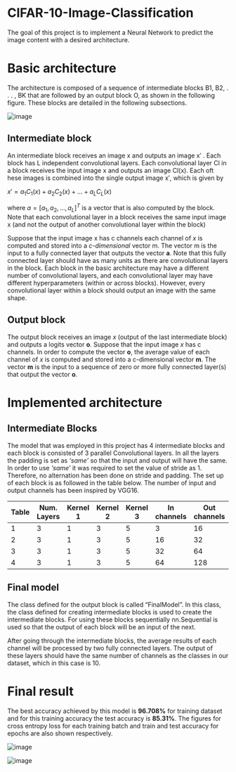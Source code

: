 # CIFAR-10-Image-Classification

The goal of this project is to implement a Neural Network to predict the image content with a desired architecture.
# Basic architecture
The architecture is composed of a sequence of intermediate blocks B1, B2, . . . , BK that are followed by an output block O, as shown in the following figure. These blocks are detailed in the following subsections.

![image](https://github.com/dibahk/CIFAR-10-Image-Classification/assets/98983201/c718381b-467d-4fd4-8c44-aa07f13c461c) 

## Intermediate block 

An intermediate block receives an image x and outputs an image x′ . Each block has L independent convolutional layers. Each convolutional layer Cl in a block receives the input image x and outputs an image Cl(x). Each oft hese images is combined into the single output image x′, which is given by

$x′ = a_1C_1(x) + a_2C_2(x) + . . . + a_LC_L(x)$

where $a = [a_1, a_2, . . . , a_L]^T$ is a vector that is also computed by the block. Note that each convolutional layer in a block receives the same input image x (and not the output of another convolutional layer within the block)

Suppose that the input image x has c channels each channel of *x* is computed and stored into a *c-dimensional* vector m. The vector m is the input to a fully connected layer that outputs the vector **a**. Note that this fully connected layer should have as many units as there are convolutional layers in the block.
Each block in the basic architecture may have a different number of convolutional layers, and each convolutional
layer may have different hyperparameters (within or across blocks). However, every convolutional layer
within a block should output an image with the same shape.

## Output block

The output block receives an image *x* (output of the last intermediate block) and outputs a logits vector **o**. Suppose that the input image *x* has c channels. In order to compute the vector **o**, the average value of each channel of *x* is computed and stored into a c-dimensional vector **m**. The vector **m** is the input to a sequence of zero or more fully connected layer(s) that output the vector **o**.

# Implemented architecture

## Intermediate Blocks

The model that was employed in this project has 4 intermediate blocks and each block is consisted of 3 parallel Convolutional layers. In all the layers the padding is set as *‘same’* so that the input and output will have the same. In order to use *‘same’* it was required to set the value of stride as 1. Therefore, no alternation has been done on stride and padding. The set up of each block is as followed in the table below. The number of input and output channels has been inspired by VGG16.

| Table | Num. Layers | Kernel 1 | Kernel 2 | Kernel 3 | In channels | Out channels |
|-------|-------------|----------|----------|----------|-------------|--------------|
| 1     | 3           | 1        | 3        | 5        | 3           | 16           |
| 2     | 3           | 1        | 3        | 5        | 16          | 32           |
| 3     | 3           | 1        | 3        | 5        | 32          | 64           |
| 4     | 3           | 1        | 3        | 5        | 64          | 128          |

## Final model

The class defined for the output block is called “FinalModel”. In this class, the class defined for creating intermediate blocks is used to create the intermediate blocks. For using these blocks sequentially nn.Sequential is used so that the output of each block will be an input of the next.

After going through the intermediate blocks, the average results of each channel will be processed by two fully connected layers. The output of these layers should have the same number of channels as the classes in our dataset, which in this case is 10.

# Final result

The best accuracy achieved by this model is **96.708%** for training dataset and for this training accuracy the test accuracy is **85.31%**.
The figures for cross entropy loss for each training batch and train and test accuracy for epochs are also shown respectively.

![image](https://github.com/dibahk/CIFAR-10-Image-Classification/assets/98983201/d547dc76-c3b4-4fc4-81f2-a9ea4559e03d)

![image](https://github.com/dibahk/CIFAR-10-Image-Classification/assets/98983201/2cfb2d2b-3616-4b6b-b3f0-341d9ba16570)



